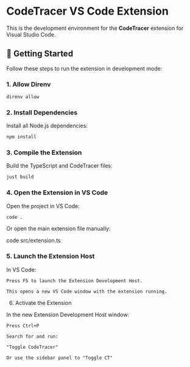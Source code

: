 
# CodeTracer VS Code Extension

This is the development environment for the **CodeTracer** extension for Visual Studio Code.

## 🚀 Getting Started

Follow these steps to run the extension in development mode:

### 1. Allow Direnv

```bash
direnv allow
```

### 2. Install Dependencies

Install all Node.js dependencies:

```bash
npm install
```

### 3. Compile the Extension

Build the TypeScript and CodeTracer files:

```bash
just build
```

### 4. Open the Extension in VS Code

Open the project in VS Code:

```bash
code .
```

Or open the main extension file manually:

code src/extension.ts

### 5. Launch the Extension Host

In VS Code:

    Press F5 to launch the Extension Development Host.

    This opens a new VS Code window with the extension running.

6. Activate the Extension

In the new Extension Development Host window:

    Press Ctrl+P

    Search for and run:

    "Toggle CodeTracer"

    Or use the sidebar panel to "Toggle CT"
